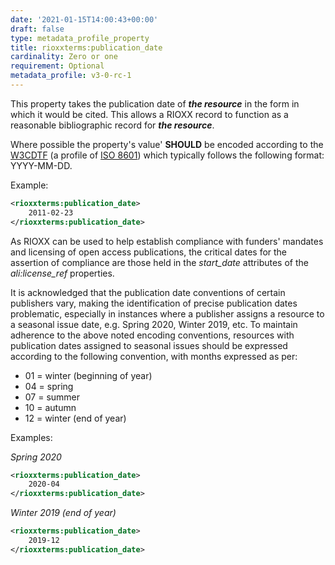 ```yaml
---
date: '2021-01-15T14:00:43+00:00'
draft: false
type: metadata_profile_property
title: rioxxterms:publication_date
cardinality: Zero or one
requirement: Optional
metadata_profile: v3-0-rc-1
---
```

This property takes the publication date of ***the resource*** in the form in which it would be cited. This allows a RIOXX record to function as a reasonable bibliographic record for ***the resource***. 

Where possible the property's value' **SHOULD** be encoded according to the [W3CDTF](https://www.w3.org/TR/NOTE-datetime) (a profile of [ISO 8601](https://www.iso.org/standard/40874.html)) which typically follows the following format: YYYY-MM-DD. 

Example:
```xml
<rioxxterms:publication_date>
    2011-02-23
</rioxxterms:publication_date>
```

As RIOXX can be used to help establish compliance with funders' mandates and licensing of open access publications, the critical dates for the assertion of compliance are those held in the *start_date* attributes of the *ali:license_ref* properties.

It is acknowledged that the publication date conventions of certain publishers vary, making the identification of precise publication dates problematic, especially in instances where a publisher assigns a resource to a seasonal issue date, e.g. Spring 2020, Winter 2019, etc. To maintain adherence to the above noted encoding conventions, resources with publication dates assigned to seasonal issues should be expressed according to the following convention, with months expressed as per:

- 01 = winter (beginning of year)
- 04 = spring
- 07 = summer
- 10 = autumn
- 12 = winter (end of year)

Examples:

*Spring 2020*

```xml
<rioxxterms:publication_date>
    2020-04
</rioxxterms:publication_date>
```

*Winter 2019 (end of year)*
```xml
<rioxxterms:publication_date>
    2019-12
</rioxxterms:publication_date>
```


